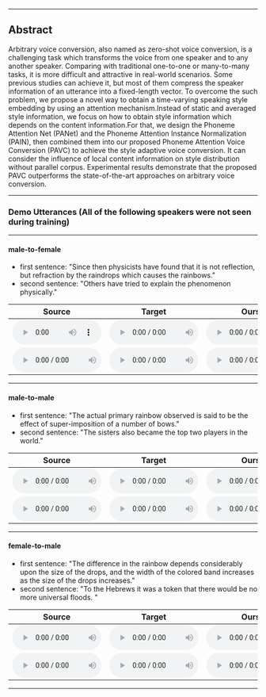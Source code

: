 <style>
audio{
	height: 50px;
	width: 180px;
	margin: auto;
}
</style>
- - -
## Abstract
Arbitrary voice conversion, also named as zero-shot voice conversion, is a challenging task which transforms the voice from one speaker and to any another speaker. 
Comparing with traditional one-to-one or many-to-many tasks, it is more difficult and attractive in real-world scenarios. Some previous studies can achieve it, but most of them compress the speaker information of an utterance into a  fixed-length vector. To overcome the such problem, we propose a novel way to obtain a time-varying speaking style embedding by using an attention mechanism.Instead of static and averaged style information, we focus on how to obtain style information which depends on the content information.For that, we design the Phoneme Attention Net (PANet) and the Phoneme Attention Instance Normalization (PAIN), then combined them into our proposed Phoneme Attention Voice Conversion (PAVC) to achieve the style adaptive voice conversion. It can consider the influence of local content information on style distribution without parallel corpus. Experimental results demonstrate that the proposed PAVC outperforms the state-of-the-art approaches on arbitrary voice conversion.
- - -

### Demo Utterances (All of the following speakers were not seen during training)

---

#### male-to-female

* first sentence: "Since then physicists have found that it is not reflection, but refraction by the raindrops which causes the rainbows."
* second sentence: "Others have tried to explain the phenomenon physically."

| **Source** | **Target** | **Ours** | **AdaIN-VC** | **AutoVC** | **VQVC+** | **AGAIN-VC** |
| :---: | :---: | :---: | :---: | :---: | :---: | :---: |
| <audio src="audios/source/p227_019.wav" controls preload></audio> | <audio src="audios/target/p313_397.wav" controls preload></audio> | <audio src="audios/PAVC_128/m2f/p227_0192p313_397.wav" controls preload></audio> | <audio src="audios/adainvc/m2f/p227_0192p313_397.wav" controls preload></audio> | <audio src="audios/autovc/m2f/p227_0192p313_397.wav" controls preload></audio> | <audio src="audios/vqvc/m2f/p227_0192p313_397.wav" controls preload></audio> | <audio src="audios/againvc/m2f/p227_0192p313_397.wav" controls preload></audio> | 
| <audio src="audios/source/p347_017.wav" controls preload></audio> | <audio src="audios/target/p323_122.wav" controls preload></audio> | <audio src="audios/PAVC_128/m2f/p347_0172p323_122.wav" controls preload></audio> | <audio src="audios/adainvc/m2f/p347_0172p323_122.wav" controls preload></audio> | <audio src="audios/autovc/m2f/p347_0172p323_122.wav" controls preload></audio> | <audio src="audios/vqvc/m2f/p347_0172p323_122.wav" controls preload></audio> | <audio src="audios/againvc/m2f/p347_0172p323_122.wav" controls preload></audio> | 

---

#### male-to-male

* first sentence: "The actual primary rainbow observed is said to be the effect of super-imposition of a number of bows."
* second sentence: "The sisters also became the top two players in the world."

| **Source** | **Target** | **Ours** | **AdaIN-VC** | **AutoVC** | **VQVC+** | **AGAIN-VC** |
| :---: | :---: | :---: | :---: | :---: | :---: | :---: |
| <audio src="audios/source/p260_022.wav" controls preload></audio> | <audio src="audios/target/p376_027.wav" controls preload></audio> | <audio src="audios/PAVC_128/m2m/p260_0222p376_027.wav" controls preload></audio> | <audio src="audios/adainvc/m2m/p260_0222p376_027.wav" controls preload></audio> | <audio src="audios/autovc/m2m/p260_0222p376_027.wav" controls preload></audio> | <audio src="audios/vqvc/m2m/p260_0222p376_027.wav" controls preload></audio> | <audio src="audios/againvc/m2m/p260_0222p376_027.wav" controls preload></audio> |
| <audio src="audios/source/p376_199.wav" controls preload></audio> | <audio src="audios/target/p302_114.wav" controls preload></audio> | <audio src="audios/PAVC_128/m2m/p376_1992p302_114.wav" controls preload></audio> | <audio src="audios/adainvc/m2m/p376_1992p302_144.wav" controls preload></audio> | <audio src="audios/autovc/m2m/p376_1992p302_144.wav" controls preload></audio> | <audio src="audios/vqvc/m2m/p376_1992p302_144.wav" controls preload></audio> | <audio src="audios/againvc/m2m/p376_1992p302_144.wav" controls preload></audio> |


---

#### female-to-male

* first sentence: "The difference in the rainbow depends considerably upon the size of the drops, and the width of the colored band increases as the size of the drops increases."
* second sentence: "To the Hebrews it was a token that there would be no more universal floods. "

| **Source** | **Target** | **Ours** | **AdaIN-VC** | **AutoVC** | **VQVC+** | **AGAIN-VC** |
| :---: | :---: | :---: | :---: | :---: | :---: | :---: |
| <audio src="audios/source/p239_021.wav" controls preload></audio> | <audio src="audios/target/p241_187.wav" controls preload></audio> | <audio src="audios/PAVC_128/f2m/p239_0212p241_187.wav" controls preload></audio> | <audio src="audios/adainvc/f2m/p239_0212p241_187.wav" controls preload></audio> | <audio src="audios/autovc/f2m/p239_0212p241_187.wav" controls preload></audio> | <audio src="audios/vqvc/f2m/p239_0212p241_187.wav" controls preload></audio> | <audio src="audios/againvc/f2m/p239_0212p241_187.wav" controls preload></audio> |
| <audio src="audios/source/p262_014.wav" controls preload></audio> | <audio src="audios/target/p347_120.wav" controls preload></audio> | <audio src="audios/PAVC_128/f2m/p262_0142p347_120.wav" controls preload></audio> | <audio src="audios/adainvc/f2m/p262_0142p347_120.wav" controls preload></audio> | <audio src="audios/autovc/f2m/p262_0142p347_120.wav" controls preload></audio> | <audio src="audios/vqvc/f2m/p262_0142p347_120.wav" controls preload></audio> | <audio src="audios/againvc/f2m/p262_0142p347_120.wav" controls preload></audio> |

---
